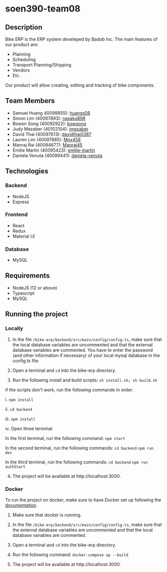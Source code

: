 # soen390-team08

## Description

Bike ERP is the ERP system develeped by Badob Inc. The main features of our product are:
- Planning
- Scheduling
- Transport Planning/Shipping
- Vendors
- Etc.

Our product will allow creating, editing and tracking of bike components.

## Team Members
- Samuel Huang 40098855): [huangs08](https://github.com/huangs08)
- Simon Lim (40087893): [nasaku898](https://github.com/nasaku898)
- Bowen Song (40092922): [bowsong](https://github.com/bowsong)
- Judy Mezaber (40102104): [jmezaber](https://github.com/jmezaber)
- David Thai (40097613): [davidthai0387](https://github.com/davidthai0387)
- Lauren Lim (40097885): [Mnx458](https://github.com/Mnx458)
- Manraj Rai (40084677): [Manraj45](https://github.com/Manraj45)
- Émilie Martin (40095423): [emilie-martin](https://github.com/emilie-martin)
- Daniela Venuta (40099441): [daniela-venuta](https://github.com/daniela-venuta)

## Technologies
### Backend
- NodeJS
- Express
### Frontend
- React
- Redux
- Material UI
### Database
- MySQL

## Requirements
- NodeJS (12 or above)
- Typescript
- MySQL

## Running the project

### Locally
1. In the file `/bike-erp/backend/src/main/config/config.ts`, make sure that the local database variables are uncommented and that the external database variables are commented. You have to enter the password (and other information if necessary) of your local mysql database in the config.ts file.

2. Open a terminal and `cd` into the bike-erp directory.

3. Run the following install and build scripts: `sh install.sh; sh build.sh`

if the scripts don't work, run the following commands in order:

i. `npm install`

ii. `cd backend`

iii. `npm install`

iv. Open three terminal:

In the first terminal, run the following command: 
`npm start`

In the second terminal, run the following commands: 
`cd backend`
`npm run dev`

In the third terminal, run the following commands:
`cd backend`
`npm run authStart`

4. The project will be available at http://localhost:3000.

### Docker
To run the project on docker, make sure to have Docker set up following the [documentation](https://github.com/nasaku898/soen390-team08/wiki/Setting-up-Docker).

1. Make sure that docker is running.

2. In the file `/bike-erp/backend/src/main/config/config.ts`, make sure that the external database variables are uncommented and that the local database variables are commented.

3. Open a terminal and `cd` into the bike-erp directory.

4. Run the following command: `docker-compose up --build` 

5. The project will be available at http://localhost:3000.